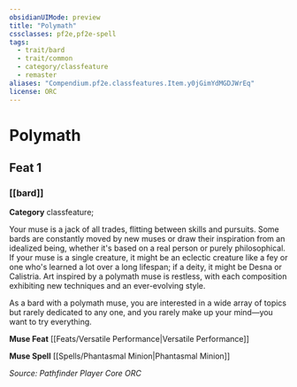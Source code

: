 ```yaml
---
obsidianUIMode: preview
title: "Polymath"
cssclasses: pf2e,pf2e-spell
tags:
  - trait/bard
  - trait/common
  - category/classfeature
  - remaster
aliases: "Compendium.pf2e.classfeatures.Item.y0jGimYdMGDJWrEq"
license: ORC
---
```

# Polymath
## Feat 1
### [[bard]]

**Category** classfeature; 




Your muse is a jack of all trades, flitting between skills and pursuits. Some bards are constantly moved by new muses or draw their inspiration from an idealized being, whether it's based on a real person or purely philosophical. If your muse is a single creature, it might be an eclectic creature like a fey or one who's learned a lot over a long lifespan; if a deity, it might be Desna or Calistria. Art inspired by a polymath muse is restless, with each composition exhibiting new techniques and an ever-evolving style.

As a bard with a polymath muse, you are interested in a wide array of topics but rarely dedicated to any one, and you rarely make up your mind—you want to try everything.

**Muse Feat** [[Feats/Versatile Performance|Versatile Performance]]

**Muse Spell** [[Spells/Phantasmal Minion|Phantasmal Minion]]

*Source: Pathfinder Player Core*
*ORC*